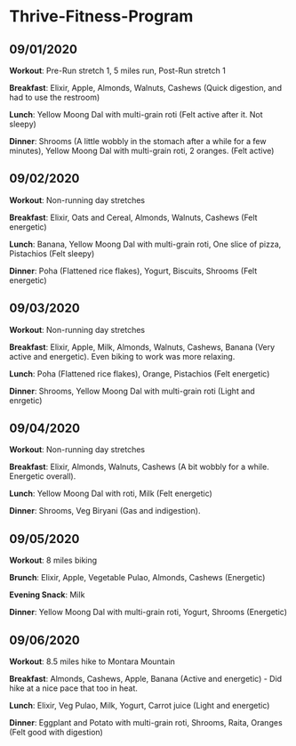 # Thrive-Fitness-Program

## 09/01/2020
**Workout**: Pre-Run stretch 1, 5 miles run, Post-Run stretch 1

**Breakfast**: Elixir, Apple, Almonds, Walnuts, Cashews (Quick digestion, and had to use the restroom)

**Lunch**: Yellow Moong Dal with multi-grain roti (Felt active after it. Not sleepy)

**Dinner**: Shrooms (A little wobbly in the stomach after a while for a few minutes), Yellow Moong Dal with multi-grain roti, 2 oranges. (Felt active)

## 09/02/2020
**Workout**: Non-running day stretches

**Breakfast**: Elixir, Oats and Cereal, Almonds, Walnuts, Cashews (Felt energetic)

**Lunch**: Banana, Yellow Moong Dal with multi-grain roti, One slice of pizza, Pistachios (Felt sleepy)

**Dinner**: Poha (Flattened rice flakes), Yogurt, Biscuits, Shrooms (Felt energetic)

## 09/03/2020
**Workout**: Non-running day stretches

**Breakfast**: Elixir, Apple, Milk, Almonds, Walnuts, Cashews, Banana (Very active and energetic). Even biking to work was more relaxing.

**Lunch**: Poha (Flattened rice flakes), Orange, Pistachios (Felt energetic)

**Dinner**: Shrooms, Yellow Moong Dal with multi-grain roti (Light and enrgetic)

## 09/04/2020
**Workout**: Non-running day stretches

**Breakfast**: Elixir, Almonds, Walnuts, Cashews (A bit wobbly for a while. Energetic overall).

**Lunch**: Yellow Moong Dal with roti, Milk (Felt energetic)

**Dinner**: Shrooms, Veg Biryani (Gas and indigestion).

## 09/05/2020
**Workout**: 8 miles biking

**Brunch**: Elixir, Apple, Vegetable Pulao, Almonds, Cashews (Energetic)

**Evening Snack**: Milk

**Dinner**: Yellow Moong Dal with multi-grain roti, Yogurt, Shrooms (Energetic)

## 09/06/2020
**Workout**: 8.5 miles hike to Montara Mountain

**Breakfast**: Almonds, Cashews, Apple, Banana (Active and energetic) - Did hike at a nice pace that too in heat.

**Lunch**: Elixir, Veg Pulao, Milk, Yogurt, Carrot juice (Light and energetic)

**Dinner**: Eggplant and Potato with multi-grain roti, Shrooms, Raita, Oranges (Felt good with digestion)
